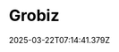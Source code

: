 ---
title: Grobiz
date: 2025-03-22T07:14:41.379Z
website: https://grobiz.app/
ssg: [Html]
category: [Business]
css: []
ui: []
draft: false
---